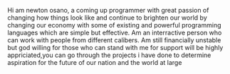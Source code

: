 Hi am newton osano, a coming up programmer with great passion of changing how things look like and continue to brighten our world by changing our economy with  some of existing and powerful programming languages which are simple but effective.
Am an interractive person who can work with people from different calibers. 
Am still financially unstable but god willing for those who can stand with me for support will be highly appriciated,you can go through the projects i have done to determine aspiration for the future of our nation and the world at large
